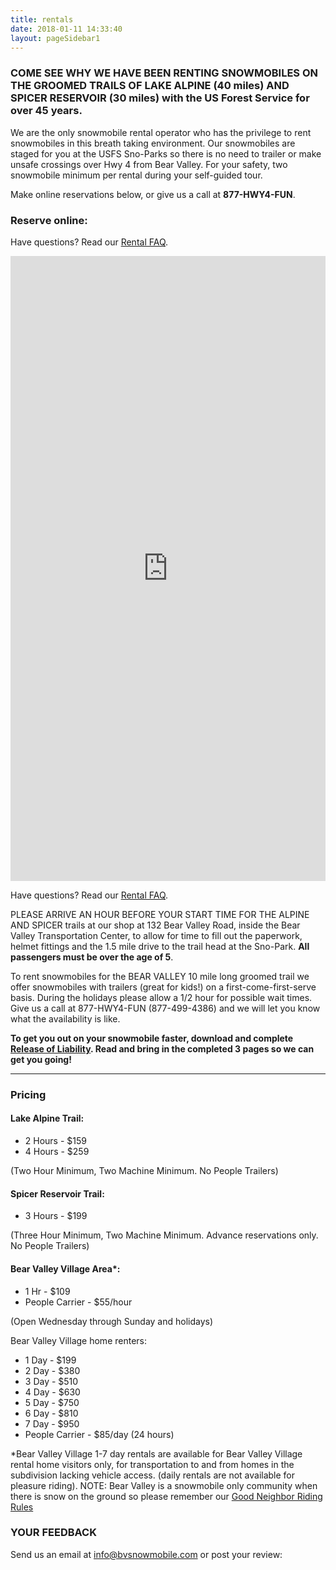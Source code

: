 ```yaml
---
title: rentals
date: 2018-01-11 14:33:40
layout: pageSidebar1
---
```


### COME SEE WHY WE HAVE BEEN RENTING SNOWMOBILES ON THE GROOMED TRAILS OF LAKE ALPINE (40 miles) AND SPICER RESERVOIR (30 miles) with the US Forest Service for over 45 years.

We are the only snowmobile rental operator who has the privilege to rent snowmobiles in this breath taking environment. Our snowmobiles are staged for you at the USFS Sno-Parks so there is no need to trailer or make unsafe crossings over Hwy 4 from Bear Valley. For your safety, two snowmobile minimum per rental during your self-guided tour.

Make online reservations below, or give us a call at **877-HWY4-FUN**.

### Reserve online:  

Have questions?  Read our <a href="/rental-faq">Rental FAQ</a>.

<iframe seamless="" frameborder="0" width="100%" height="1000px" class="rezdy" src="https://bvsnowmobile.rezdy.com/?iframe=true"></iframe>

Have questions?  Read our <a href="/rental-faq">Rental FAQ</a>.

PLEASE ARRIVE AN HOUR BEFORE YOUR START TIME FOR THE ALPINE AND SPICER trails at our shop at 132 Bear Valley Road, inside the Bear Valley Transportation Center, to allow for time to fill out the paperwork, helmet fittings and the 1.5 mile drive to the trail head at the Sno-Park. **All passengers must be over the age of 5**.



To rent snowmobiles for the BEAR VALLEY 10 mile long groomed trail we offer snowmobiles with trailers (great for kids!) on a first-come-first-serve basis. During the holidays please allow a 1/2 hour for possible wait times. Give us a call at 877-HWY4-FUN (877-499-4386) and we will let you know what the availability is like.

**To get you out on your snowmobile faster, download and complete [Release of Liability](https://www.bvsnowmobile.com/files/release_of_liability_111020.pdf). Read and bring in the completed 3 pages so we can get you going!**

<hr>

### Pricing

#### Lake Alpine Trail:

*   2 Hours - $159
*   4 Hours - $259

(Two Hour Minimum, Two Machine Minimum. No People Trailers)

#### Spicer Reservoir Trail:

*   3 Hours - $199

(Three Hour Minimum, Two Machine Minimum.  Advance reservations only. No People Trailers)

#### Bear Valley Village Area*:

*   1 Hr - $109
*   People Carrier - $55/hour

(Open Wednesday through Sunday and holidays)

Bear Valley Village home renters:

*   1 Day - $199
*   2 Day - $380
*   3 Day - $510
*   4 Day - $630
*   5 Day - $750
*   6 Day - $810
*   7 Day - $950
*   People Carrier - $85/day (24 hours)

*Bear Valley Village 1-7 day rentals are available for Bear Valley Village rental home visitors only, for transportation to and from homes in the subdivision lacking vehicle access. (daily rentals are not available for pleasure riding).
NOTE: Bear Valley is a snowmobile only community when there is snow on the ground so please remember our [Good Neighbor Riding Rules](/files/Good_Neighbor_Riding_Rules.pdf) 

### YOUR FEEDBACK

Send us an email at info@bvsnowmobile.com or post your review:
<span class="social-nav">
	<a class="yt" href="http://www.yelp.com/biz/bear-valley-snowmobile-bear-valley" target="_blank"><i class="fa fa-3x fa-yelp"></i></a> <a class="fb" href="http://facebook.com/BearValleySnowmobile" target="_blank"><i class="fa fa-3x fa-facebook-square"></i></a> <a class="gp" href="https://plus.google.com/106492513295353593104/" target="_blank"><i class="fa fa-3x fa-google-plus-square"></i></a>
</span>
